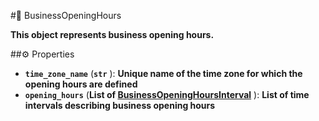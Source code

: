 #🔮 BusinessOpeningHours

**This object represents business opening hours.**

##⚙️ Properties

- **`time_zone_name`** (**`str`** ): **Unique name of the time zone for which the opening hours are defined**
- **`opening_hours`** (**List of [BusinessOpeningHoursInterval](BusinessOpeningHoursInterval.md)** ): **List of time intervals describing business opening hours**
